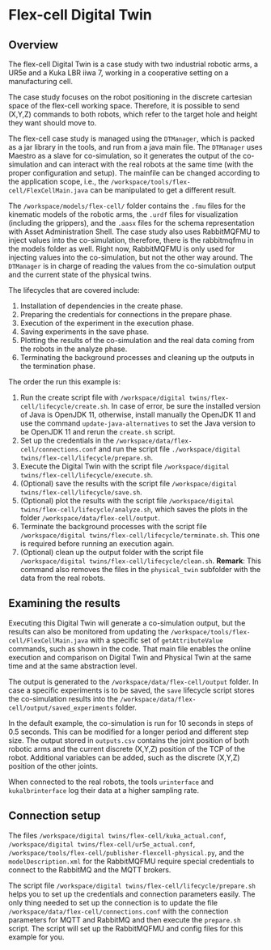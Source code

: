 # Flex-cell Digital Twin
## Overview
The flex-cell Digital Twin is a case study with two industrial robotic arms, a UR5e and a Kuka LBR iiwa 7, working in a cooperative setting on a manufacturing cell.

The case study focuses on the robot positioning in the discrete cartesian space of the flex-cell working space.
Therefore, it is possible to send (X,Y,Z) commands to both robots, which refer to the target hole and height they want should move to.

The flex-cell case study is managed using the ```DTManager```, which is packed as a jar library in the tools, and run from a java main file.
The ```DTManager``` uses Maestro as a slave for co-simulation, so it generates the output of the co-simulation and can interact with the real robots at the same time (with the proper configuration and setup).
The mainfile can be changed according to the application scope, i.e., the ```/workspace/tools/flex-cell/FlexCellMain.java``` can be manipulated to get a different result.

The ```/workspace/models/flex-cell/``` folder contains the ```.fmu``` files for the kinematic models of the robotic arms, the ```.urdf``` files for visualization (including the grippers), and the ```.aasx``` files for the schema representation with Asset Administration Shell.
The case study also uses RabbitMQFMU to inject values into the co-simulation, therefore, there is the rabbitmqfmu in the models folder as well.
Right now, RabbitMQFMU is only used for injecting values into the co-simulation, but not the other way around.
The ```DTManager``` is in charge of reading the values from the co-simulation output and the current state of the physical twins.

The lifecycles that are covered include:
1. Installation of dependencies in the create phase.
2. Preparing the credentials for connections in the prepare phase.
3. Execution of the experiment in the execution phase.
4. Saving experiments in the save phase.
5. Plotting the results of the co-simulation and the real data coming from the robots in the analyze phase.
6. Terminating the background processes and cleaning up the outputs in the termination phase.

The order the run this example is:
1. Run the create script file with ```/workspace/digital twins/flex-cell/lifecycle/create.sh```. In case of error, be sure the installed version of Java is OpenJDK 11, otherwise, install manually the OpenJDK 11 and use the command ```update-java-alternatives``` to set the Java version to be OpenJDK 11 and rerun the ```create.sh``` script.
2. Set up the credentials in the ```/workspace/data/flex-cell/connections.conf``` and run the script file ```./workspace/digital twins/flex-cell/lifecycle/prepare.sh```.
3. Execute the Digital Twin with the script file ```/workspace/digital twins/flex-cell/lifecycle/execute.sh```.
4. (Optional) save the results with the script file ```/workspace/digital twins/flex-cell/lifecycle/save.sh```.
5. (Optional) plot the results with the script file ```/workspace/digital twins/flex-cell/lifecycle/analyze.sh```, which saves the plots in the folder ```/workspace/data/flex-cell/output```.
6. Terminate the background processes with the script file ```/workspace/digital twins/flex-cell/lifecycle/terminate.sh```. This one is required before running an execution again.
7. (Optional) clean up the output folder with the script file ```/workspace/digital twins/flex-cell/lifecycle/clean.sh```. **Remark**: This command also removes the files in the ```physical_twin``` subfolder with the data from the real robots.

## Examining the results
Executing this Digital Twin will generate a co-simulation output, but the results can also be monitored from updating the ```/workspace/tools/flex-cell/FlexCellMain.java``` with a specific set of ```getAttributeValue``` commands, such as shown in the code.
That main file enables the online execution and comparison on Digital Twin and Physical Twin at the same time and at the same abstraction level.

The output is generated to the ```/workspace/data/flex-cell/output``` folder.
In case a specific experiments is to be saved, the ```save``` lifecycle script stores the co-simulation results into the ```/workspace/data/flex-cell/output/saved_experiments``` folder.

In the default example, the co-simulation is run for 10 seconds in steps of 0.5 seconds.
This can be modified for a longer period and different step size.
The output stored in ```outputs.csv``` contains the joint position of both robotic arms and the current discrete (X,Y,Z) position of the TCP of the robot.
Additional variables can be added, such as the discrete (X,Y,Z) position of the other joints.

When connected to the real robots, the tools ```urinterface``` and ```kukalbrinterface``` log their data at a higher sampling rate.


## Connection setup
The files ```/workspace/digital twins/flex-cell/kuka_actual.conf```, ```/workspace/digital twins/flex-cell/ur5e_actual.conf```, ```/workspace/tools/flex-cell/publisher-flexcell-physical.py```, and the ```modelDescription.xml``` for the RabbitMQFMU require special credentials to connect to the RabbitMQ and the MQTT brokers.

The script file  ```/workspace/digital twins/flex-cell/lifecycle/prepare.sh``` helps you to set up the credentials and connection parameters easily.
The only thing needed to set up the connection is to update the file ```/workspace/data/flex-cell/connections.conf``` with the connection parameters for MQTT and RabbitMQ and then execute the ```prepare.sh``` script.
The script will set up the RabbitMQFMU and config files for this example for you.
